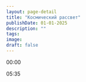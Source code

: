 ```yaml
---
layout: page-detail
title: "Космический рассвет"
publishDate: 01-01-2025
description: ""
tags:
image:
draft: false
---
```


00:00 

05:35 

  
